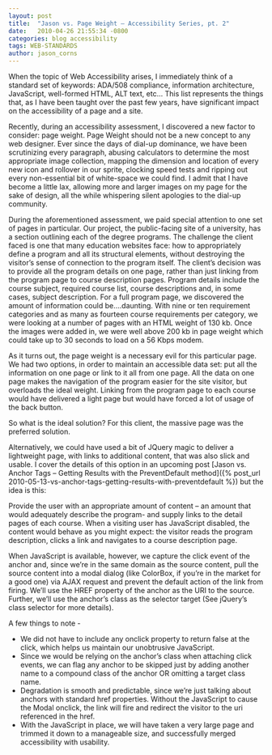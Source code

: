```yaml
---
layout: post
title:  "Jason vs. Page Weight – Accessibility Series, pt. 2"
date:   2010-04-26 21:55:34 -0800
categories: blog accessibility
tags: WEB-STANDARDS
author: jason_corns
---
```


When the topic of Web Accessibility arises, I immediately think of a standard set of keywords: ADA/508 compliance, information architecture, JavaScript, well-formed HTML, ALT text, etc...<!--more-->  This list represents the things that, as I have been taught over the past few years, have significant impact on the accessibility of a page and a site.

Recently, during an accessibility assessment, I discovered a new factor to consider: page weight.  Page Weight should not be a new concept to any web designer.  Ever since the days of dial-up dominance, we have been scrutinizing every paragraph, abusing calculators to determine the most appropriate image collection, mapping the dimension and location of every new icon and rollover in our sprite, clocking speed tests and ripping out every non-essential bit of white-space we could find.  I admit that I have become a little lax, allowing more and larger images on my page for the sake of design, all the while whispering silent apologies to the dial-up community.


During the aforementioned assessment, we paid special attention to one set of pages in particular.  Our project, the public-facing site of a university, has a section outlining each of the degree programs.  The challenge the client faced is one that many education websites face: how to appropriately define a program and all its structural elements, without destroying the visitor’s sense of connection to the program itself.  The client’s decision was to provide all the program details on one page, rather than just linking from the program page to course description pages.  Program details include the course subject, required course list, course descriptions and, in some cases, subject description.  For a full program page, we discovered the amount of information could be….daunting.  With nine or ten requirement categories and as many as fourteen course requirements per category, we were looking at a number of pages with an HTML weight of 130 kb.  Once the images were added in, we were well above 200 kb in page weight which could take up to 30 seconds to load on a 56 Kbps modem.

As it turns out, the page weight is a necessary evil for this particular page.  We had two options, in order to maintain an accessible data set: put all the information on one page or link to it all from one page.  All the data on one page makes the navigation of the program easier for the site visitor, but overloads the ideal weight.  Linking from the program page to each course would have delivered a light page but would have forced a lot of usage of the back button.

So what is the ideal solution?  For this client, the massive page was the preferred solution.

Alternatively, we could have used a bit of JQuery magic to deliver a lightweight page, with links to additional content, that was also slick and usable. I cover the details of this option in an upcoming post [Jason vs. Anchor Tags – Getting Results with the PreventDefault method]({% post_url 2010-05-13-vs-anchor-tags-getting-results-with-preventdefault %}) but the idea is this:

Provide the user with an appropriate amount of content – an amount that would adequately describe the program- and supply links to the detail pages of each course.  When a visiting user has JavaScript disabled, the content would behave as you might expect: the visitor reads the program description, clicks a link and navigates to a course description page.

When JavaScript is available, however, we capture the click event of the anchor and, since we’re in the same domain as the source content, pull the source content into a modal dialog (like ColorBox, if you’re in the market for a good one) via AJAX request and prevent the default action of the link from firing.  We’ll use the HREF property of the anchor as the URI to the source.  Further, we’ll use the anchor’s class as the selector target (See jQuery’s class selector for more details).

A few things to note -

 * We did not have to include any onclick property to return false at the click, which helps us maintain our unobtrusive JavaScript.
 * Since we would be relying on the anchor’s class when attaching click events, we can flag any anchor to be skipped just by adding another name to a compound class of the anchor OR omitting a target class name.
 * Degradation is smooth and predictable, since we’re just talking about anchors with standard href properties.  Without the JavaScript to cause the Modal onclick, the link will fire and redirect the visitor to the uri referenced in the href.
 * With the JavaScript in place, we will have taken a very large page and trimmed it down to a manageable size, and successfully merged accessibility with usability.
